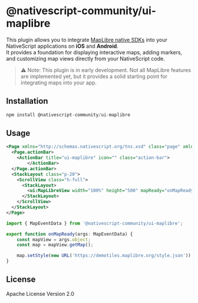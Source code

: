 # @nativescript-community/ui-maplibre

This plugin allows you to integrate [MapLibre native SDKs](https://github.com/maplibre/maplibre-native) into your NativeScript applications on **iOS** and **Android**.  
It provides a foundation for displaying interactive maps, adding markers, and customizing map views directly from your NativeScript code.

> ⚠️ Note: This plugin is in early development. Not all MapLibre features are implemented yet, but it provides a solid starting point for integrating maps into your app.

## Installation

```javascript
npm install @nativescript-community/ui-maplibre
```

## Usage
```xml
<Page xmlns="http://schemas.nativescript.org/tns.xsd" class="page" xmlns:ui="@nativescript-community/ui-maplibre">
  <Page.actionBar>
    <ActionBar title="ui-maplibre" icon="" class="action-bar">
        </ActionBar>
  </Page.actionBar>
  <StackLayout class="p-20">
    <ScrollView class="h-full">
      <StackLayout>
        <ui:MapLibreView width="100%" height="500" mapReady="onMapReady"/>
      </StackLayout>
    </ScrollView>
  </StackLayout>
</Page>
```
```ts
import { MapEventData } from '@nativescript-community/ui-maplibre';

export function onMapReady(args: MapEventData) {
	const mapView = args.object;
	const map = mapView.getMap();

	map.setStyle(new URL('https://demotiles.maplibre.org/style.json'));
}
```

## License

Apache License Version 2.0
